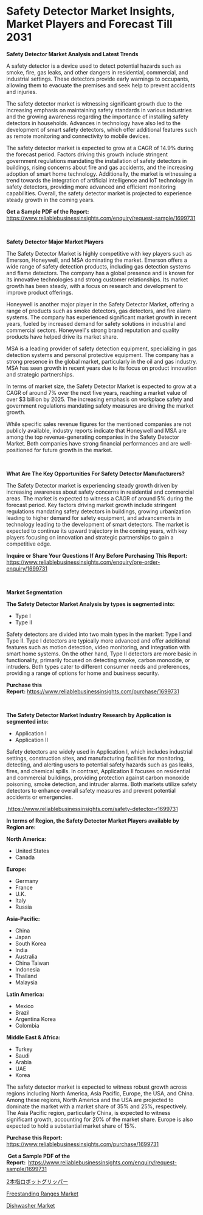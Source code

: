<p><h1>Safety Detector Market Insights, Market Players and Forecast Till 2031</h1></p><p><strong>Safety Detector Market Analysis and Latest Trends</strong></p>
<p><p>A safety detector is a device used to detect potential hazards such as smoke, fire, gas leaks, and other dangers in residential, commercial, and industrial settings. These detectors provide early warnings to occupants, allowing them to evacuate the premises and seek help to prevent accidents and injuries.</p><p>The safety detector market is witnessing significant growth due to the increasing emphasis on maintaining safety standards in various industries and the growing awareness regarding the importance of installing safety detectors in households. Advances in technology have also led to the development of smart safety detectors, which offer additional features such as remote monitoring and connectivity to mobile devices.</p><p>The safety detector market is expected to grow at a CAGR of 14.9% during the forecast period. Factors driving this growth include stringent government regulations mandating the installation of safety detectors in buildings, rising concerns about fire and gas accidents, and the increasing adoption of smart home technology. Additionally, the market is witnessing a trend towards the integration of artificial intelligence and IoT technology in safety detectors, providing more advanced and efficient monitoring capabilities. Overall, the safety detector market is projected to experience steady growth in the coming years.</p></p>
<p><strong>Get a Sample PDF of the Report:&nbsp;</strong> <a href="https://www.reliablebusinessinsights.com/enquiry/request-sample/1699731">https://www.reliablebusinessinsights.com/enquiry/request-sample/1699731</a></p>
<p>&nbsp;</p>
<p><strong>Safety Detector Major Market Players</strong></p>
<p><p>The Safety Detector Market is highly competitive with key players such as Emerson, Honeywell, and MSA dominating the market. Emerson offers a wide range of safety detection products, including gas detection systems and flame detectors. The company has a global presence and is known for its innovative technologies and strong customer relationships. Its market growth has been steady, with a focus on research and development to improve product offerings.</p><p>Honeywell is another major player in the Safety Detector Market, offering a range of products such as smoke detectors, gas detectors, and fire alarm systems. The company has experienced significant market growth in recent years, fueled by increased demand for safety solutions in industrial and commercial sectors. Honeywell's strong brand reputation and quality products have helped drive its market share.</p><p>MSA is a leading provider of safety detection equipment, specializing in gas detection systems and personal protective equipment. The company has a strong presence in the global market, particularly in the oil and gas industry. MSA has seen growth in recent years due to its focus on product innovation and strategic partnerships.</p><p>In terms of market size, the Safety Detector Market is expected to grow at a CAGR of around 7% over the next five years, reaching a market value of over $3 billion by 2025. The increasing emphasis on workplace safety and government regulations mandating safety measures are driving the market growth.</p><p>While specific sales revenue figures for the mentioned companies are not publicly available, industry reports indicate that Honeywell and MSA are among the top revenue-generating companies in the Safety Detector Market. Both companies have strong financial performances and are well-positioned for future growth in the market.</p></p>
<p>&nbsp;</p>
<p><strong>What Are The Key Opportunities For Safety Detector Manufacturers?</strong></p>
<p><p>The Safety Detector market is experiencing steady growth driven by increasing awareness about safety concerns in residential and commercial areas. The market is expected to witness a CAGR of around 5% during the forecast period. Key factors driving market growth include stringent regulations mandating safety detectors in buildings, growing urbanization leading to higher demand for safety equipment, and advancements in technology leading to the development of smart detectors. The market is expected to continue its upward trajectory in the coming years, with key players focusing on innovation and strategic partnerships to gain a competitive edge.</p></p>
<p><strong>Inquire or Share Your Questions If Any Before Purchasing This Report:</strong> <a href="https://www.reliablebusinessinsights.com/enquiry/pre-order-enquiry/1699731">https://www.reliablebusinessinsights.com/enquiry/pre-order-enquiry/1699731</a></p>
<p>&nbsp;</p>
<p><strong>Market Segmentation</strong></p>
<p><strong>The Safety Detector Market Analysis by types is segmented into:</strong></p>
<p><ul><li>Type I</li><li>Type II</li></ul></p>
<p><p>Safety detectors are divided into two main types in the market: Type I and Type II. Type I detectors are typically more advanced and offer additional features such as motion detection, video monitoring, and integration with smart home systems. On the other hand, Type II detectors are more basic in functionality, primarily focused on detecting smoke, carbon monoxide, or intruders. Both types cater to different consumer needs and preferences, providing a range of options for home and business security.</p></p>
<p><strong>Purchase this Report:&nbsp;</strong><a href="https://www.reliablebusinessinsights.com/purchase/1699731">https://www.reliablebusinessinsights.com/purchase/1699731</a></p>
<p>&nbsp;</p>
<p><strong>The Safety Detector Market Industry Research by Application is segmented into:</strong></p>
<p><ul><li>Application I</li><li>Application II</li></ul></p>
<p><p>Safety detectors are widely used in Application I, which includes industrial settings, construction sites, and manufacturing facilities for monitoring, detecting, and alerting users to potential safety hazards such as gas leaks, fires, and chemical spills. In contrast, Application II focuses on residential and commercial buildings, providing protection against carbon monoxide poisoning, smoke detection, and intruder alarms. Both markets utilize safety detectors to enhance overall safety measures and prevent potential accidents or emergencies.</p></p>
<p><a href="https://www.reliablebusinessinsights.com/safety-detector-r1699731">&nbsp;https://www.reliablebusinessinsights.com/safety-detector-r1699731</a></p>
<p><strong>In terms of Region, the Safety Detector Market Players available by Region are:</strong></p>
<p>
    <p> <strong> North America: </strong>
        <ul>
            <li>United States</li>
            <li>Canada</li>
        </ul>
        </p> 
    <p> <strong> Europe: </strong>
        <ul>
            <li>Germany</li>
            <li>France</li>
            <li>U.K.</li>
            <li>Italy</li>
            <li>Russia</li>
        </ul>
        </p> 
    <p> <strong> Asia-Pacific: </strong>
        <ul>
            <li>China</li>
            <li>Japan</li>
            <li>South Korea</li>
            <li>India</li>
            <li>Australia</li>
            <li>China Taiwan</li>
            <li>Indonesia</li>
            <li>Thailand</li>
            <li>Malaysia</li>
        </ul>
        </p> 
    <p> <strong> Latin America: </strong>
        <ul>
            <li>Mexico</li>
            <li>Brazil</li>
            <li>Argentina Korea</li>
            <li>Colombia</li>
        </ul>
        </p> 
    <p> <strong> Middle East & Africa: </strong>
        <ul>
            <li>Turkey</li>
            <li>Saudi</li>
            <li>Arabia</li>
            <li>UAE</li>
            <li>Korea</li>
        </ul>
    </p>
    </p>
<p><p>The safety detector market is expected to witness robust growth across regions including North America, Asia Pacific, Europe, the USA, and China. Among these regions, North America and the USA are projected to dominate the market with a market share of 35% and 25%, respectively. The Asia Pacific region, particularly China, is expected to witness significant growth, accounting for 20% of the market share. Europe is also expected to hold a substantial market share of 15%.</p></p>
<p><strong>Purchase this Report: </strong><a href="https://www.reliablebusinessinsights.com/purchase/1699731">https://www.reliablebusinessinsights.com/purchase/1699731</a></p>
<p>&nbsp;<strong>Get a Sample PDF of the Report:&nbsp;&nbsp;</strong><a href="https://www.reliablebusinessinsights.com/enquiry/request-sample/1699731">https://www.reliablebusinessinsights.com/enquiry/request-sample/1699731</a></p>
<p><strong></strong></p>
<p><p><a href="https://github.com/tubbs463/Market-Research-Report-List-1/blob/main/6863290123831.md">2本指ロボットグリッパー</a></p><p><a href="https://github.com/dringals/Market-Research-Report-List-4/blob/main/freestanding-ranges-market.md">Freestanding Ranges Market</a></p><p><a href="https://github.com/lbird53714/Market-Research-Report-List-4/blob/main/dishwasher-market.md">Dishwasher Market</a></p></p>